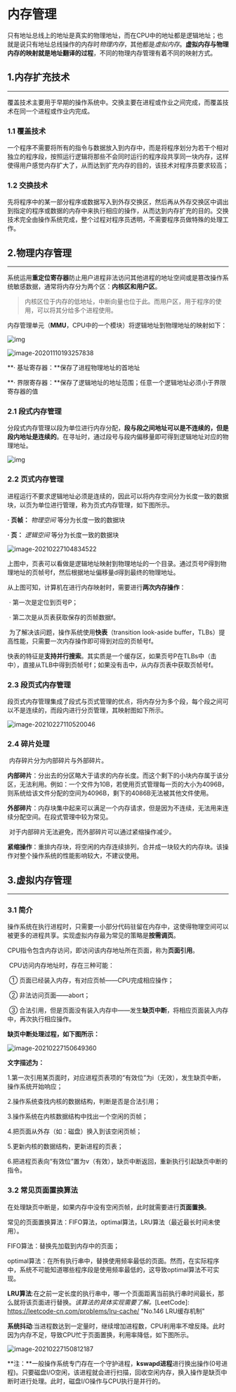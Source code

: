 # 内存管理

​	只有地址总线上的地址是真实的物理地址，而在CPU中的地址都是逻辑地址；也就是说只有地址总线操作的内存时*物理内存*，其他都是*虚拟内存*。**虚拟内存与物理内存的映射就是地址翻译的过程**，不同的物理内存管理有着不同的映射方式。

## 1.内存扩充技术

------

​	覆盖技术主要用于早期的操作系统中。交换主要在进程或作业之间完成，而覆盖技术在同一个进程或作业内完成。

### **1.1 覆盖技术**

​	一个程序不需要将所有的指令与数据放入到内存中，而是将程序划分为若干个相对独立的程序段，按照运行逻辑将那些不会同时运行的程序段共享同一块内存，这样使得用户感觉内存扩大了，从而达到扩充内存的目的，该技术对程序员要求较高；

### **1.2 交换技术**

​	先将程序中的某一部分程序或数据写入到外存交换区，然后再从外存交换区中调出到指定的程序或数据的内存中来执行相应的操作，从而达到内存扩充的目的。交换技术完全由操作系统完成，整个过程对程序员透明，不需要程序员做特殊的处理工作。

## 2.物理内存管理

------

​	系统运用**重定位寄存器**防止用户进程非法访问其他进程的地址空间或是篡改操作系统敏感数据，通常将内存分为两个区：**内核区和用户区**。

> 内核区位于内存的低地址，中断向量也位于此。而用户区，用于程序的使用，可以将其分给多个进程使用。

​	内存管理单元（**MMU**，CPU中的一个模块）将逻辑地址到物理地址的映射如下：

![img](https://github.com/arkingc/note/raw/master/pic/os-6-2.png)

![image-20201110193257838](C:\Users\libHong\AppData\Roaming\Typora\typora-user-images\image-20201110193257838.png)

**· 基址寄存器：**保存了进程物理地址的首地址

**· 界限寄存器：**保存了逻辑地址的地址范围；任意一个逻辑地址必须小于界限寄存器的值

### **2.1 段式内存管理**

​	分段式内存管理以段为单位进行内存分配，**段与段之间地址可以是不连续的，但是段内地址是连续的**。在寻址时，通过段号与段内偏移量即可得到逻辑地址对应的物理地址。

![img](https://github.com/arkingc/note/raw/master/pic/os-6-5.png)



### **2.2 页式内存管理**

​	进程运行不要求逻辑地址必须是连续的，因此可以将内存空间分为长度一致的数据块，以页为单位进行管理，称为页式内存管理，如下图所示。

**· 页帧：** *物理空间* 等分为长度一致的数据块

**· 页：** *逻辑空间* 等分为长度一致的数据块

![image-20210227104834522](C:\Users\libHong\AppData\Roaming\Typora\typora-user-images\image-20210227104834522.png)

​	上图中，页表可以看做是逻辑地址映射到物理地址的一个目录。通过页号P得到物理地址的页帧号f，然后根据地址偏移量d得到最终的物理地址。

​	从上图可知，计算机在进行内存映射时，需要进行**两次内存操作**：

​	· 第一次是定位到页号P；

​	· 第二次是从页表获取保存的页帧数据f。

​	为了解决该问题，操作系统使用**快表**（transition look-aside buffer，TLBs）提高性能，只需要一次内存操作即可得到对应的页帧号f。

​	快表的特征是**支持并行搜索**。其实质是一个缓存区，如果页号P在TLBs中（击中），直接从TLB中得到页帧号f；如果没有击中，从内存页表中获取页帧号f。

### **2.3 段页式内存管理**

​	段页式内存管理集成了段式与页式管理的优点，将内存分为多个段，每个段之间可以不是连续的，而段内进行分页管理，其映射图如下所示。

![image-20210227110520046](C:\Users\libHong\AppData\Roaming\Typora\typora-user-images\image-20210227110520046.png)

### **2.4 碎片处理**

​	内存碎片分为内部碎片与外部碎片。

​	**内部碎片**：分出去的分区略大于请求的内存长度。而这个剩下的小块内存属于该分区，无法利用。例如：一个文件为10B，若使用页式管理每一页的大小为4096B，则系统给该文件分配的空间为4096B，剩下的4086B无法被其他文件使用。

​	**外部碎片**：内存块集中起来可以满足一个内存请求，但是因为不连续，无法用来连续分配空间。在段式管理中较为常见。

​	对于内部碎片无法避免，而外部碎片可以通过紧缩操作减少。

​	**紧缩操作**：重排内存块，将空闲的内存连续排列，合并成一块较大的内存块。该操作对整个操作系统的性能影响较大，不建议使用。

## 3.虚拟内存管理

------

### **3.1 简介**

​	操作系统在执行进程时，只需要一小部分代码驻留在内存中，这使得物理空间可以被更多的进程共享。实现虚拟内存最为常见的策略是**按需调页**。

​	CPU指令包含内存访问，即访问该内存地址所在页面，称为**页面引用**。

​	CPU访问内存地址时，存在三种可能：

​		① 页面已经装入内存，有对应页帧——CPU完成相应操作；

​		② 非法访问页面——abort；

​		③ 合法引用，但是页面没有装入内存中——发生**缺页中断**，将相应页面装入内存中，再次执行相应操作。

**缺页中断处理过程，如下图所示：**

![image-20210227150649360](C:\Users\libHong\AppData\Roaming\Typora\typora-user-images\image-20210227150649360.png)

**文字描述为：**

1.第一次引用某页面时，对应进程页表项的“有效位”为i（无效），发生缺页中断，操作系统开始响应；

2.操作系统查找内核的数据结构，判断是否是合法引用；

3.操作系统在内核数据结构中找出一个空闲的页帧；

4.把页面从外存（如：磁盘）换入到该空闲页帧；

5.更新内核的数据结构，更新进程的页表；

6.把进程页表向“有效位”置为v（有效），缺页中断返回，重新执行引起缺页中断的指令。

### **3.2 常见页面置换算法**

​	在处理缺页中断是，如果内存中没有空闲页帧，此时就需要进行**页面置换**。

​	常见的页面置换算法：FIFO算法，optimal算法，LRU算法（最近最长时间未使用）。

FIFO算法：替换先加载到内存中的页面；

optimal算法：在所有执行串中，替换使用频率最低的页面。然而，在实际程序中，系统不可能知道哪些程序段是使用频率最低的，这导致optimal算法不可实现。

**LRU算法**:在之前一定长度的执行串中，哪一个页面距离当前执行串时间最长，那么就将该页面进行替换。*该算法的具体实现需要了解。*[LeetCode]: https://leetcode-cn.com/problems/lru-cache/	"No.146 LRU缓存机制"

**系统抖动**:当进程数达到一定量时，继续增加进程数，CPU利用率不增反降。此时因为内存不足，导致CPU忙于页面置换，利用率降低，如下图所示。

![image-20210227150812187](C:\Users\libHong\AppData\Roaming\Typora\typora-user-images\image-20210227150812187.png)

**注：**一般操作系统专门存在一个守护进程，**kswapd进程**进行换出操作(0号进程)。只要磁盘I/O空闲，该进程就会进行扫描，回收空闲内存，换入操作是缺页中断时进行处理。此时，磁盘I/O操作与CPU执行是并行的。
